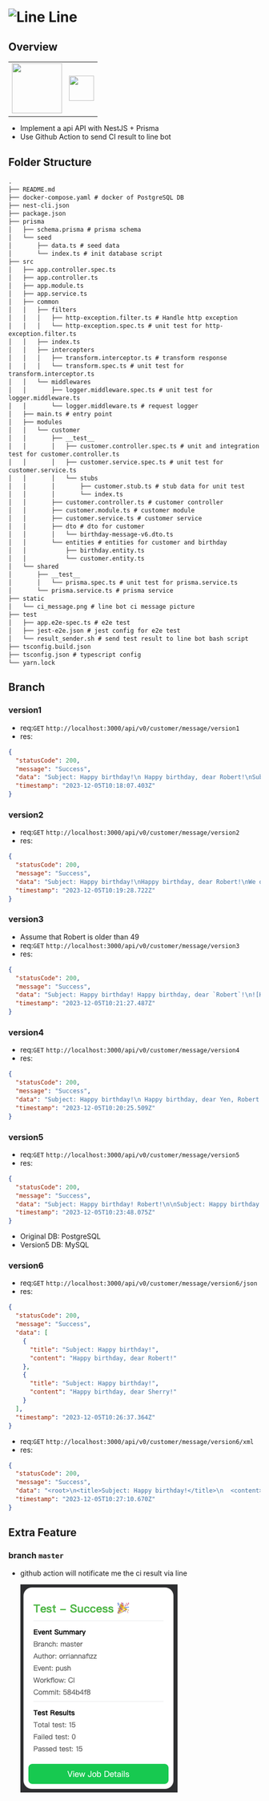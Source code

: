 # ![Line](https://line.me/static/c5bc5abac963fd619ec6d22240641a90/621c6/icon-line.png) Line

## Overview

<table>
  <tr>
    <td align="center" valign="middle">
      <img src="https://nestjs.com/img/logo_text.svg" width="100" height="100" />
    </td>
    <td align="center" valign="middle">
      <img src="https://prismalens.vercel.app/header/prisma-logo.svg" width="50" height="50" />
    </td>
  </tr>
</table>

- Implement a api API with NestJS + Prisma
- Use Github Action to send CI result to line bot

## Folder Structure

```
.
├── README.md
├── docker-compose.yaml # docker of PostgreSQL DB
├── nest-cli.json
├── package.json
├── prisma
│   ├── schema.prisma # prisma schema
│   └── seed
│       ├── data.ts # seed data
│       └── index.ts # init database script
├── src
│   ├── app.controller.spec.ts
│   ├── app.controller.ts
│   ├── app.module.ts
│   ├── app.service.ts
│   ├── common
│   │   ├── filters
│   │   │   ├── http-exception.filter.ts # Handle http exception
│   │   │   └── http-exception.spec.ts # unit test for http-exception.filter.ts
│   │   ├── index.ts
│   │   ├── intercepters
│   │   │   ├── transform.interceptor.ts # transform response
│   │   │   └── transform.spec.ts # unit test for transform.interceptor.ts
│   │   └── middlewares
│   │       ├── logger.middleware.spec.ts # unit test for logger.middleware.ts
│   │       └── logger.middleware.ts # request logger
│   ├── main.ts # entry point
│   ├── modules
│   │   └── customer
│   │       ├── __test__
│   │       │   ├── customer.controller.spec.ts # unit and integration test for customer.controller.ts
│   │       │   ├── customer.service.spec.ts # unit test for customer.service.ts
│   │       │   └── stubs
│   │       │       ├── customer.stub.ts # stub data for unit test
│   │       │       └── index.ts
│   │       ├── customer.controller.ts # customer controller
│   │       ├── customer.module.ts # customer module
│   │       ├── customer.service.ts # customer service
│   │       ├── dto # dto for customer
│   │       │   └── birthday-message-v6.dto.ts
│   │       └── entities # entities for customer and birthday
│   │           ├── birthday.entity.ts
│   │           └── customer.entity.ts
│   └── shared
│       ├── __test__
│       │   └── prisma.spec.ts # unit test for prisma.service.ts
│       └── prisma.service.ts # prisma service
├── static
│   └── ci_message.png # line bot ci message picture
├── test
│   ├── app.e2e-spec.ts # e2e test
│   ├── jest-e2e.json # jest config for e2e test
│   └── result_sender.sh # send test result to line bot bash script
├── tsconfig.build.json
├── tsconfig.json # typescript config
└── yarn.lock
```

## Branch

### version1

- req:`GET` `http://localhost:3000/api/v0/customer/message/version1`
- res:

```json
{
  "statusCode": 200,
  "message": "Success",
  "data": "Subject: Happy birthday!\n Happy birthday, dear Robert!\nSubject: Happy birthday!\n Happy birthday, dear Sherry!",
  "timestamp": "2023-12-05T10:18:07.403Z"
}
```

### version2

- req:`GET` `http://localhost:3000/api/v0/customer/message/version2`
- res:

```json
{
  "statusCode": 200,
  "message": "Success",
  "data": "Subject: Happy birthday!\nHappy birthday, dear Robert!\nWe offer special discount 20% off for the following items:\nWhite Wine, iPhone X\nSubject: Happy birthday!\nHappy birthday, dear Sherry!\nWe offer special discount 50% off for the following items:\nCosmetic, LV Handbags",
  "timestamp": "2023-12-05T10:19:28.722Z"
}
```

### version3

- Assume that Robert is older than 49
- req:`GET` `http://localhost:3000/api/v0/customer/message/version3`
- res:

```json
{
  "statusCode": 200,
  "message": "Success",
  "data": "Subject: Happy birthday! Happy birthday, dear `Robert`!\n![Happy Birthday](https://tonsofthanks.com/wp-content/uploads/2023/08/Hot-Dog-Funny-Birthday-Meme.jpg)\nSubject: Happy birthday! Happy birthday, dear `Sherry`!\n",
  "timestamp": "2023-12-05T10:21:27.487Z"
}
```

### version4

- req:`GET` `http://localhost:3000/api/v0/customer/message/version4`
- res:

```json
{
  "statusCode": 200,
  "message": "Success",
  "data": "Subject: Happy birthday!\n Happy birthday, dear Yen, Robert!\nSubject: Happy birthday!\n Happy birthday, dear Chang, Sherry!",
  "timestamp": "2023-12-05T10:20:25.509Z"
}
```

### version5

- req:`GET` `http://localhost:3000/api/v0/customer/message/version5`
- res:

```json
{
  "statusCode": 200,
  "message": "Success",
  "data": "Subject: Happy birthday! Robert!\n\nSubject: Happy birthday! Sherry!",
  "timestamp": "2023-12-05T10:23:48.075Z"
}
```

- Original DB: PostgreSQL
- Version5 DB: MySQL

### version6

- req:`GET` `http://localhost:3000/api/v0/customer/message/version6/json`
- res:

```json
{
  "statusCode": 200,
  "message": "Success",
  "data": [
    {
      "title": "Subject: Happy birthday!",
      "content": "Happy birthday, dear Robert!"
    },
    {
      "title": "Subject: Happy birthday!",
      "content": "Happy birthday, dear Sherry!"
    }
  ],
  "timestamp": "2023-12-05T10:26:37.364Z"
}
```

- req:`GET` `http://localhost:3000/api/v0/customer/message/version6/xml`
- res:

```json
{
  "statusCode": 200,
  "message": "Success",
  "data": "<root>\n<title>Subject: Happy birthday!</title>\n  <content>Happy birthday, dear Robert!</content>\n<title>Subject: Happy birthday!</title>\n  <content>Happy birthday, dear Sherry!</content>\n</root>",
  "timestamp": "2023-12-05T10:27:10.670Z"
}
```

## Extra Feature

### branch `master`

- github action will notificate me the ci result via line

  ![Line bot picture](/static/ci_message.png)
